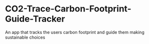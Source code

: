 # CO2-Trace-Carbon-Footprint-Guide-Tracker
An app that tracks the users carbon footprint and guide them making sustainable choices
